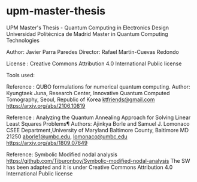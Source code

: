 # upm-master-thesis
UPM Master's Thesis - Quantum Computing in Electronics Design
Universidad Politécnica de Madrid
Master in Quantum Computing Technologies

Author: Javier Parra Paredes
Director: Rafael Martín-Cuevas Redondo

License : Creative Commons Attribution 4.0 International Public license


Tools used:

Reference : QUBO formulations for numerical quantum computing.
Author: Kyungtaek Juna,
Research Center, Innovative Quantum Computed Tomography, Seoul, Republic of Korea
ktfriends@gmail.com
https://arxiv.org/abs/2106.10819


Reference : Analyzing the Quantum Annealing Approach for Solving Linear Least Squares Problems¶
Authors: Ajinkya Borle and Samuel J. Lomonaco
CSEE Department,University of Maryland Baltimore County, Baltimore MD 21250
aborle1@umbc.edu, lomonaco@umbc.edu
https://arxiv.org/abs/1809.07649


Reference: Symbolic Modified nodal analysis
https://github.com/Tiburonboy/Symbolic-modified-nodal-analysis
The SW has been adapted and it is under Creative Commons Attribution 4.0 International Public license

